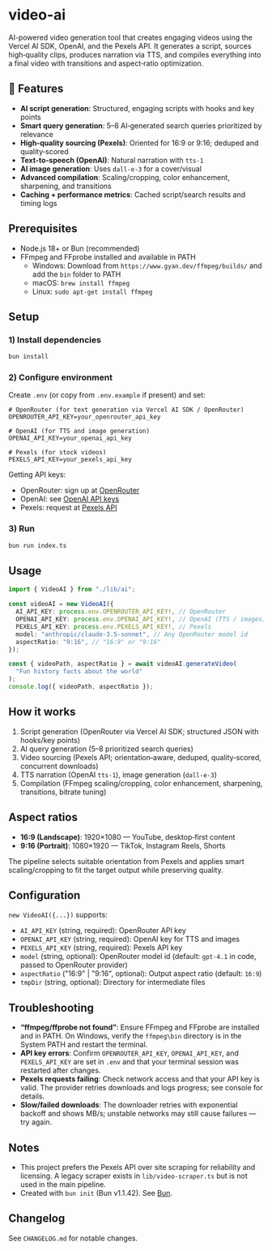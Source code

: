 # video-ai

AI-powered video generation tool that creates engaging videos using the Vercel AI SDK, OpenAI, and the Pexels API. It generates a script, sources high‑quality clips, produces narration via TTS, and compiles everything into a final video with transitions and aspect‑ratio optimization.

## 🚀 Features

- **AI script generation**: Structured, engaging scripts with hooks and key points
- **Smart query generation**: 5–8 AI‑generated search queries prioritized by relevance
- **High‑quality sourcing (Pexels)**: Oriented for 16:9 or 9:16; deduped and quality‑scored
- **Text‑to‑speech (OpenAI)**: Natural narration with `tts-1`
- **AI image generation**: Uses `dall-e-3` for a cover/visual
- **Advanced compilation**: Scaling/cropping, color enhancement, sharpening, and transitions
- **Caching + performance metrics**: Cached script/search results and timing logs

## Prerequisites

- Node.js 18+ or Bun (recommended)
- FFmpeg and FFprobe installed and available in PATH
  - Windows: Download from `https://www.gyan.dev/ffmpeg/builds/` and add the `bin` folder to PATH
  - macOS: `brew install ffmpeg`
  - Linux: `sudo apt-get install ffmpeg`

## Setup

### 1) Install dependencies

```bash
bun install
```

### 2) Configure environment

Create `.env` (or copy from `.env.example` if present) and set:

```env
# OpenRouter (for text generation via Vercel AI SDK / OpenRouter)
OPENROUTER_API_KEY=your_openrouter_api_key

# OpenAI (for TTS and image generation)
OPENAI_API_KEY=your_openai_api_key

# Pexels (for stock videos)
PEXELS_API_KEY=your_pexels_api_key
```

Getting API keys:

- OpenRouter: sign up at [OpenRouter](https://openrouter.ai/)
- OpenAI: see [OpenAI API keys](https://platform.openai.com/)
- Pexels: request at [Pexels API](https://www.pexels.com/api/)

### 3) Run

```bash
bun run index.ts
```

## Usage

```typescript
import { VideoAI } from "./lib/ai";

const videoAI = new VideoAI({
  AI_API_KEY: process.env.OPENROUTER_API_KEY!, // OpenRouter
  OPENAI_API_KEY: process.env.OPENAI_API_KEY!, // OpenAI (TTS / images)
  PEXELS_API_KEY: process.env.PEXELS_API_KEY!, // Pexels
  model: "anthropic/claude-3.5-sonnet", // Any OpenRouter model id
  aspectRatio: "9:16", // "16:9" or "9:16"
});

const { videoPath, aspectRatio } = await videoAI.generateVideo(
  "Fun history facts about the world"
);
console.log({ videoPath, aspectRatio });
```

## How it works

1. Script generation (OpenRouter via Vercel AI SDK; structured JSON with hooks/key points)
2. AI query generation (5–8 prioritized search queries)
3. Video sourcing (Pexels API; orientation‑aware, deduped, quality‑scored, concurrent downloads)
4. TTS narration (OpenAI `tts-1`), image generation (`dall-e-3`)
5. Compilation (FFmpeg scaling/cropping, color enhancement, sharpening, transitions, bitrate tuning)

## Aspect ratios

- **16:9 (Landscape)**: 1920×1080 — YouTube, desktop‑first content
- **9:16 (Portrait)**: 1080×1920 — TikTok, Instagram Reels, Shorts

The pipeline selects suitable orientation from Pexels and applies smart scaling/cropping to fit the target output while preserving quality.

## Configuration

`new VideoAI({...})` supports:

- `AI_API_KEY` (string, required): OpenRouter API key
- `OPENAI_API_KEY` (string, required): OpenAI key for TTS and images
- `PEXELS_API_KEY` (string, required): Pexels API key
- `model` (string, optional): OpenRouter model id (default: `gpt-4.1` in code, passed to OpenRouter provider)
- `aspectRatio` ("16:9" | "9:16", optional): Output aspect ratio (default: `16:9`)
- `tmpDir` (string, optional): Directory for intermediate files

## Troubleshooting

- **“ffmpeg/ffprobe not found”**: Ensure FFmpeg and FFprobe are installed and in PATH. On Windows, verify the `ffmpeg\bin` directory is in the System PATH and restart the terminal.
- **API key errors**: Confirm `OPENROUTER_API_KEY`, `OPENAI_API_KEY`, and `PEXELS_API_KEY` are set in `.env` and that your terminal session was restarted after changes.
- **Pexels requests failing**: Check network access and that your API key is valid. The provider retries downloads and logs progress; see console for details.
- **Slow/failed downloads**: The downloader retries with exponential backoff and shows MB/s; unstable networks may still cause failures — try again.

## Notes

- This project prefers the Pexels API over site scraping for reliability and licensing. A legacy scraper exists in `lib/video-scraper.ts` but is not used in the main pipeline.
- Created with `bun init` (Bun v1.1.42). See [Bun](https://bun.sh).

## Changelog

See `CHANGELOG.md` for notable changes.
